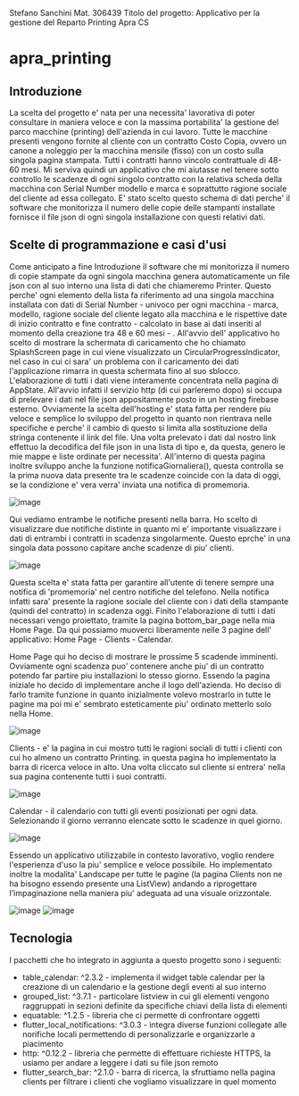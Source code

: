 Stefano Sanchini
Mat. 306439
Titolo del progetto: Applicativo per la gestione del Reparto Printing Apra CS

# apra_printing

## Introduzione

La scelta del progetto e' nata per una necessita' lavorativa di poter consultare in maniera veloce e
con la massima portabilita' la gestione del parco macchine (printing) dell'azienda in cui lavoro.
Tutte le macchine presenti vengono fornite al cliente con un contratto Costo Copia, ovvero un canone a
noleggio per la macchina mensile (fisso) con un costo sulla singola pagina stampata. Tutti i contratti
hanno vincolo contrattuale di 48-60 mesi.
Mi serviva quindi un applicativo che mi aiutasse nel tenere sotto controllo le scadenze di ogni
singolo contratto con la relativa scheda della macchina con Serial Number modello e marca e soprattutto
ragione sociale del cliente ad essa collegato.
E' stato scelto questo schema di dati perche' il software che monitorizza il numero delle copie
delle stampanti installate fornisce il file json di ogni singola installazione con questi relativi
dati.

## Scelte di programmazione e casi d'usi

Come anticipato a fine Introduzione il software che mi monitorizza il numero di copie stampate da ogni
singola macchina genera automaticamente un file json con al suo interno una lista di dati che
chiameremo Printer. Questo perche' ogni elemento della lista fa riferimento ad una singola macchina
installata con dati di Serial Number - univoco per ogni macchina - marca, modello, ragione sociale
del cliente legato alla macchina e le rispettive date di inizio contratto e fine contratto - calcolato
in base ai dati inseriti al momento della creazione tra 48 e 60 mesi - .
All'avvio dell' applicativo ho scelto di mostrare la schermata di caricamento che ho chiamato SplashScreen
page in cui viene visualizzato un CircularProgressIndicator, nel caso in cui ci sara' un problema con il
caricamento dei dati l'applicazione rimarra in questa schermata fino al suo sblocco.
L'elaborazione di tutti i dati viene interamente concentrata nella pagina di AppState.
All'avvio infatti il servizio http (di cui parleremo dopo) si occupa di
prelevare i dati nel file json appositamente posto in un hosting firebase esterno. Ovviamente la scelta
dell'hosting e' stata fatta per rendere piu veloce e semplice lo sviluppo del progetto in quanto non
rientrava nelle specifiche e perche' il cambio di questo si limita alla sostituzione della stringa
contenente il link del file.
Una volta prelevato i dati dal nostro link effettuo la decodifica del file json in una lista di
tipo <Printer> e, da questa, genero le mie mappe e liste ordinate per necessita'.
All'interno di questa pagina inoltre sviluppo anche la funzione notificaGiornaliera(), questa controlla
se la prima nuova data presente tra le scadenze coincide con la data di oggi, se la condizione e' vera
verra' inviata una notifica di promemoria.

![image](/assets/screenshot/notifica.PNG)

Qui vediamo entrambe le notifiche presenti nella barra. Ho scelto di visualizzare due notifiche
distinte in quanto mi e' importante visualizzare i dati di entrambi i contratti in scadenza
singolarmente. Questo eprche' in una singola data possono capitare anche scadenze di piu' clienti.

![image](/assets/screenshot/notifica2.PNG)

Questa scelta e' stata fatta per garantire all'utente di tenere sempre una notifica di 'promemoria'
nel centro notifiche del telefono. Nella notifica infatti sara' presente la ragione sociale del
cliente con i dati della stampante (quindi del contratto) in scadenza oggi.
Finito l'elaborazione di tutti i dati necessari vengo proiettato, tramite la pagina bottom_bar_page
nella mia Home Page. Da qui possiamo muoverci liberamente nelle 3 pagine dell' applicativo:
Home Page - Clients - Calendar.

Home Page qui ho deciso di mostrare le prossime 5 scadende imminenti. Ovviamente ogni
scadenza puo' contenere anche piu' di un contratto potendo far partire piu installazioni lo
stesso giorno. Essendo la pagina iniziale ho decido di implementare anche il logo dell'azienda.
Ho deciso di farlo tramite funzione in quanto inizialmente volevo mostrarlo in tutte le pagine ma
poi mi e' sembrato esteticamente piu' ordinato metterlo solo nella Home.

![image](/assets/screenshot/home_page.PNG)

Clients - e' la pagina in cui mostro tutti le ragioni sociali di tutti i clienti con cui ho almeno
un contratto Printing. in questa pagina ho implementato la barra di ricerca veloce in alto.
Una volta cliccato sul cliente si entrera' nella sua pagina contenente tutti i suoi contratti.

![image](/assets/screenshot/clients_page.PNG)

Calendar - il calendario con tutti gli eventi posizionati per ogni data. Selezionando il giorno
verranno elencate sotto le scadenze in quel giorno.

![image](/assets/screenshot/calendar_page.PNG)

Essendo un applicativo utilizzabile in contesto lavorativo, voglio rendere l'esperienza d'uso la piu'
semplice e veloce possibile. Ho implementato inoltre la modalita' Landscape per tutte le pagine (la
pagina Clients non ne ha bisogno essendo presente una ListView) andando a riprogettare l'impaginazione
nella maniera piu' adeguata ad una visuale orizzontale.

![image](/assets/screenshot/home_landscape.PNG)
![image](/assets/screenshot/calendar_landscape.PNG)

## Tecnologia

I pacchetti che ho integrato in aggiunta a questo progetto sono i seguenti:

- table_calendar: ^2.3.2 - implementa il widget table calendar per la creazione di un calendario
    e la gestione degli eventi al suo interno
- grouped_list: ^3.7.1 - particolare listview in cui gli elementi vengono raggruppati in sezioni
    definite da specifiche chiavi della lista di elementi
- equatable: ^1.2.5 - libreria che ci permette di confrontare oggetti
- flutter_local_notifications: ^3.0.3 - integra diverse funzioni collegate alle norifiche locali
    permettendo di personalizzarle e organizzarle a piacimento
- http: ^0.12.2 - libreria che permette di effettuare richieste HTTPS, la usiamo per andare a
    leggere i dati su file json remoto
- flutter_search_bar: ^2.1.0 - barra di ricerca, la sfruttiamo nella pagina clients per filtrare i
    clienti che vogliamo visualizzare in quel momento
